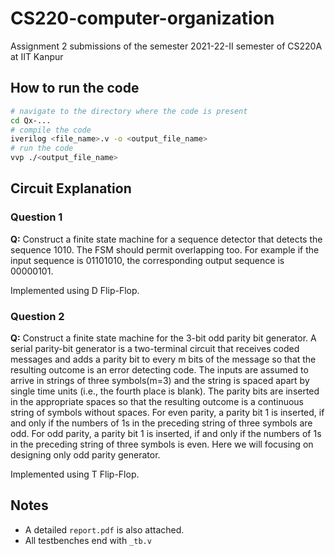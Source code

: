 # CS220-computer-organization

Assignment 2 submissions of the semester 2021-22-II semester of CS220A at IIT Kanpur

## How to run the code

```bash
# navigate to the directory where the code is present
cd Qx-...
# compile the code
iverilog <file_name>.v -o <output_file_name>
# run the code
vvp ./<output_file_name>
```

## Circuit Explanation

### Question 1

**Q:**  Construct a finite state machine for a sequence detector that detects the sequence 1010.  The FSM should permit overlapping too. For example if the input sequence is 01101010, the corresponding output sequence is 00000101.

Implemented using D Flip-Flop.

### Question 2

**Q:** Construct a finite state machine for the 3-bit odd parity bit generator.  A serial parity-bit generator is a two-terminal circuit that receives coded messages and adds a parity bit to every m bits of the message so that the resulting outcome is an error detecting code. The inputs are assumed to arrive in strings of three symbols(m=3) and the string is spaced apart by single time units (i.e., the fourth place is blank). The parity bits are inserted in the appropriate spaces so that the resulting outcome is a continuous string of symbols without spaces. For even parity, a parity bit 1 is inserted, if and only if the numbers of 1s in the preceding string of three symbols are odd. For odd parity, a parity bit 1 is inserted, if and only if the numbers of 1s in the preceding string of three symbols is even. Here we will focusing on designing only odd parity generator. 

Implemented using T Flip-Flop.

## Notes

- A detailed `report.pdf` is also attached.
- All testbenches end with `_tb.v`

